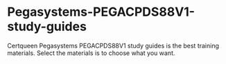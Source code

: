 # Pegasystems-PEGACPDS88V1-study-guides
Certqueen Pegasystems PEGACPDS88V1 study guides is the best training materials. Select the materials is to choose what you want.
